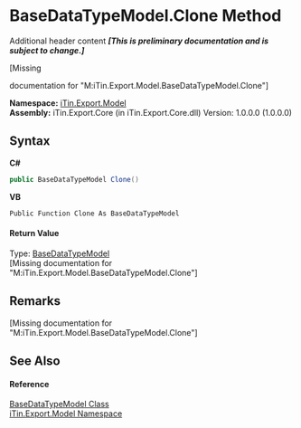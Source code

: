 # BaseDataTypeModel.Clone Method 
Additional header content _**\[This is preliminary documentation and is subject to change.\]**_

\[Missing <summary> documentation for "M:iTin.Export.Model.BaseDataTypeModel.Clone"\]

**Namespace:**&nbsp;<a href="ef57ffcc-e95e-b212-5a46-9aa6f5a3511f">iTin.Export.Model</a><br />**Assembly:**&nbsp;iTin.Export.Core (in iTin.Export.Core.dll) Version: 1.0.0.0 (1.0.0.0)

## Syntax

**C#**<br />
``` C#
public BaseDataTypeModel Clone()
```

**VB**<br />
``` VB
Public Function Clone As BaseDataTypeModel
```


#### Return Value
Type: <a href="e5706c13-2625-47d7-a064-2a906557b68e">BaseDataTypeModel</a><br />\[Missing <returns> documentation for "M:iTin.Export.Model.BaseDataTypeModel.Clone"\]

## Remarks
\[Missing <remarks> documentation for "M:iTin.Export.Model.BaseDataTypeModel.Clone"\]

## See Also


#### Reference
<a href="e5706c13-2625-47d7-a064-2a906557b68e">BaseDataTypeModel Class</a><br /><a href="ef57ffcc-e95e-b212-5a46-9aa6f5a3511f">iTin.Export.Model Namespace</a><br />